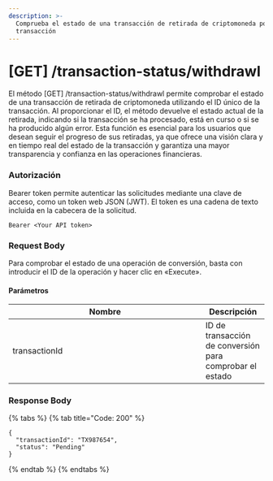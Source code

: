 ```yaml
---
description: >-
  Comprueba el estado de una transacción de retirada de criptomoneda por ID de
  transacción
---
```


# \[GET] /transaction-status/withdrawl

El método \[GET] /transaction-status/withdrawl permite comprobar el estado de una transacción de retirada de criptomoneda utilizando el ID único de la transacción. Al proporcionar el ID, el método devuelve el estado actual de la retirada, indicando si la transacción se ha procesado, está en curso o si se ha producido algún error. Esta función es esencial para los usuarios que desean seguir el progreso de sus retiradas, ya que ofrece una visión clara y en tiempo real del estado de la transacción y garantiza una mayor transparencia y confianza en las operaciones financieras.

### Autorización

Bearer token permite autenticar las solicitudes mediante una clave de acceso, como un token web JSON (JWT). El token es una cadena de texto incluida en la cabecera de la solicitud.

```
Bearer <Your API token>
```

### Request Body

Para comprobar el estado de una operación de conversión, basta con introducir el ID de la operación y hacer clic en «Execute».

#### Parámetros

<table><thead><tr><th width="364">Nombre</th><th>Descripción</th></tr></thead><tbody><tr><td>transactionId</td><td>ID de transacción de conversión para comprobar el estado</td></tr></tbody></table>

### Response Body

{% tabs %}
{% tab title="Code: 200" %}
```
{
  "transactionId": "TX987654",
  "status": "Pending"
}
```
{% endtab %}
{% endtabs %}
